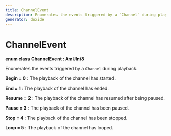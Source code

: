 ```yaml
---
title: ChannelEvent
description: Enumerates the events triggered by a `Channel` during playback.
generator: doxide
---
```



# ChannelEvent

**enum class ChannelEvent : AmUInt8**


Enumerates the events triggered by a `Channel` during playback.


    


**Begin = 0**
:   The playback of the channel has started.


**End = 1**
:   The playback of the channel has ended.


**Resume = 2**
:   The playback of the channel has resumed after being paused.


**Pause = 3**
:   The playback of the channel has been paused.


**Stop = 4**
:   The playback of the channel has been stopped.


**Loop = 5**
:   The playback of the channel has looped.



